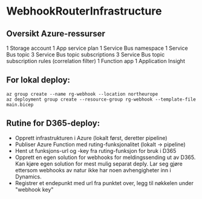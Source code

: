 # WebhookRouterInfrastructure

## Oversikt Azure-ressurser
1 Storage account
1 App service plan
1 Service Bus namespace
1 Service Bus topic 
3 Service Bus topic subscriptions
3 Service Bus topic subscription rules (correlation filter)
1 Function app
1 Application Insight

## For lokal deploy:
```
az group create --name rg-webhook --location northeurope
az deployment group create --resource-group rg-webhook --template-file main.bicep
```

## Rutine for D365-deploy: 
- Opprett infrastrukturen i Azure (lokalt først, deretter pipeline)
- Publiser Azure Function med ruting-funksjonalitet (lokalt -> pipeline)
- Hent ut funksjons-url og -key fra ruting-funksjon for bruk i D365
- Opprett en egen solution for webhooks for meldingssending ut av D365. Kan kjøre egen solution for mest mulig separat deply. Lar seg gjøre ettersom webhooks av natur ikke har noen avhengigheter inn i Dynamics. 
- Registrer et endepunkt med url fra punktet over, legg til nøkkelen under "webhook key"

